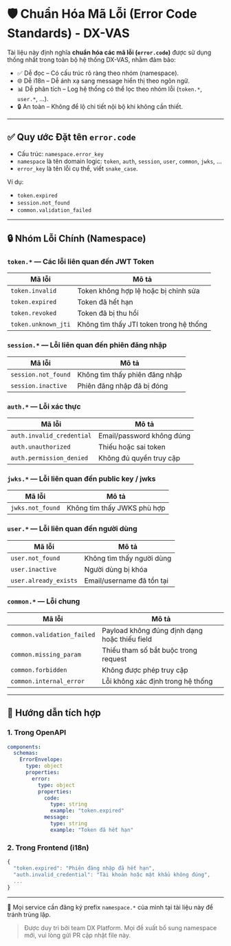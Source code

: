 # 🛡️ Chuẩn Hóa Mã Lỗi (Error Code Standards) - DX-VAS

Tài liệu này định nghĩa **chuẩn hóa các mã lỗi (`error.code`)** được sử dụng thống nhất trong toàn bộ hệ thống DX-VAS, nhằm đảm bảo:

- ✅ Dễ đọc – Có cấu trúc rõ ràng theo nhóm (namespace).
- 🌐 Dễ i18n – Dễ ánh xạ sang message hiển thị theo ngôn ngữ.
- 📊 Dễ phân tích – Log hệ thống có thể lọc theo nhóm lỗi (`token.*`, `user.*`, ...).
- 🔒 An toàn – Không để lộ chi tiết nội bộ khi không cần thiết.

---

## ✅ Quy ước Đặt tên `error.code`

- Cấu trúc: `namespace.error_key`
- `namespace` là tên domain logic: `token`, `auth`, `session`, `user`, `common`, `jwks`, ...
- `error_key` là tên lỗi cụ thể, viết `snake_case`.

Ví dụ:
- `token.expired`
- `session.not_found`
- `common.validation_failed`

---

## 🔒 Nhóm Lỗi Chính (Namespace)

### `token.*` — Các lỗi liên quan đến JWT Token
| Mã lỗi             | Mô tả                                 |
|--------------------|----------------------------------------|
| `token.invalid`     | Token không hợp lệ hoặc bị chỉnh sửa   |
| `token.expired`     | Token đã hết hạn                       |
| `token.revoked`     | Token đã bị thu hồi                    |
| `token.unknown_jti` | Không tìm thấy JTI token trong hệ thống |

### `session.*` — Lỗi liên quan đến phiên đăng nhập
| Mã lỗi             | Mô tả                                 |
|--------------------|----------------------------------------|
| `session.not_found`| Không tìm thấy phiên đăng nhập         |
| `session.inactive` | Phiên đăng nhập đã bị đóng             |

### `auth.*` — Lỗi xác thực
| Mã lỗi               | Mô tả                                 |
|----------------------|----------------------------------------|
| `auth.invalid_credential` | Email/password không đúng        |
| `auth.unauthorized`  | Thiếu hoặc sai token                  |
| `auth.permission_denied` | Không đủ quyền truy cập          |

### `jwks.*` — Lỗi liên quan đến public key / jwks
| Mã lỗi             | Mô tả                                 |
|--------------------|----------------------------------------|
| `jwks.not_found`    | Không tìm thấy JWKS phù hợp            |

### `user.*` — Lỗi liên quan đến người dùng
| Mã lỗi              | Mô tả                                |
|---------------------|---------------------------------------|
| `user.not_found`     | Không tìm thấy người dùng             |
| `user.inactive`      | Người dùng bị khóa                    |
| `user.already_exists`| Email/username đã tồn tại            |

### `common.*` — Lỗi chung
| Mã lỗi                     | Mô tả                                       |
|----------------------------|----------------------------------------------|
| `common.validation_failed` | Payload không đúng định dạng hoặc thiếu field |
| `common.missing_param`     | Thiếu tham số bắt buộc trong request         |
| `common.forbidden`         | Không được phép truy cập                     |
| `common.internal_error`    | Lỗi không xác định trong hệ thống            |

---

## 🧩 Hướng dẫn tích hợp

### 1. Trong OpenAPI
```yaml
components:
  schemas:
    ErrorEnvelope:
      type: object
      properties:
        error:
          type: object
          properties:
            code:
              type: string
              example: "token.expired"
            message:
              type: string
              example: "Token đã hết hạn"
```

### 2. Trong Frontend (i18n)

```js
{
  "token.expired": "Phiên đăng nhập đã hết hạn",
  "auth.invalid_credential": "Tài khoản hoặc mật khẩu không đúng",
  ...
}
```

---

📌 Mọi service cần đăng ký prefix `namespace.*` của mình tại tài liệu này để tránh trùng lặp.

> Được duy trì bởi team DX Platform. Mọi đề xuất bổ sung namespace mới, vui lòng gửi PR cập nhật file này.
